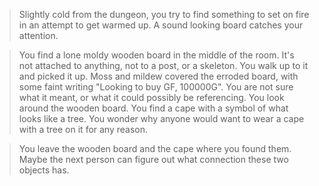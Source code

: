 >Slightly cold from the dungeon, you try to find something to set on fire in an attempt to
get warmed up. A sound looking board catches your attention.

>You find a lone moldy wooden board in the middle of the room. It's not attached to anything,
not to a post, or a skeleton. You walk up to it and picked it up. Moss and mildew covered the
erroded board, with some faint writing "Looking to buy GF, 100000G". You are not sure what it 
meant, or what it could possibly be referencing. You look around the wooden board. You find
a cape with a symbol of what looks like a tree. You wonder why anyone would want to wear a cape
with a tree on it for any reason.

>You leave the wooden board and the cape where you found them. Maybe the next person can figure
out what connection these two objects has.
